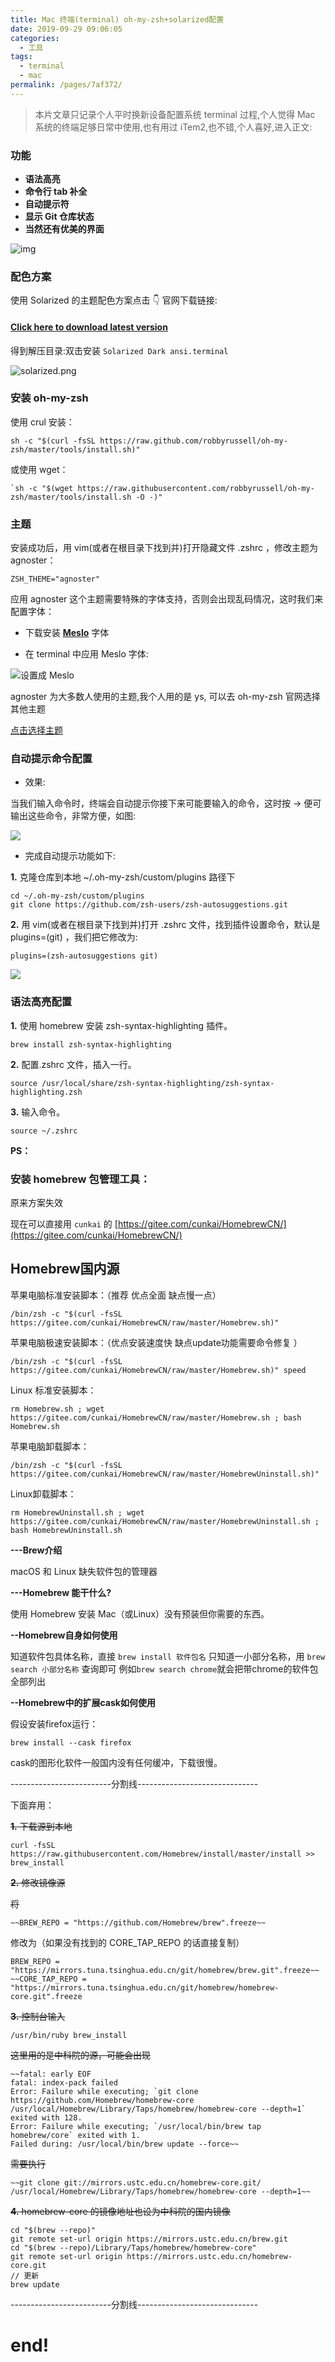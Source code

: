 ```yaml
---
title: Mac 终端(terminal) oh-my-zsh+solarized配置
date: 2019-09-29 09:06:05
categories: 
  - 工具
tags: 
  - terminal
  - mac
permalink: /pages/7af372/
---
```


> 本片文章只记录个人平时换新设备配置系统 terminal 过程,个人觉得 Mac 系统的终端足够日常中使用,也有用过 iTem2,也不错,个人喜好,进入正文:

<!-- more -->

### 功能

- **语法高亮**
- **命令行 tab 补全**
- **自动提示符**
- **显示 Git 仓库状态**
- **当然还有优美的界面**

![img](https://cdn.jsdelivr.net/gh/itzhangbao/supplies/img/1240-20200903003735501.png)

### 配色方案

使用 Solarized 的主题配色方案点击 👇 官网下载链接:

#### [Click here to download latest version](http://ethanschoonover.com/solarized/files/solarized.zip)

得到解压目录:双击安装 `Solarized Dark ansi.terminal`

![solarized.png](https://cdn.jsdelivr.net/gh/itzhangbao/supplies/img/1240-20200903004343898.png)

### 安装 oh-my-zsh

使用 crul 安装：

```
sh -c "$(curl -fsSL https://raw.github.com/robbyrussell/oh-my-zsh/master/tools/install.sh)"
```

或使用 wget：

```
`sh -c "$(wget https://raw.githubusercontent.com/robbyrussell/oh-my-zsh/master/tools/install.sh -O -)"
```

### 主题

安装成功后，用 vim(或者在根目录下找到并)打开隐藏文件 .zshrc ，修改主题为 agnoster：

```
ZSH_THEME="agnoster"
```

应用 agnoster 这个主题需要特殊的字体支持，否则会出现乱码情况，这时我们来配置字体：

- 下载安装 **[Meslo](https://github.com/powerline/fonts/blob/master/Meslo%20Slashed/Meslo%20LG%20M%20Regular%20for%20Powerline.ttf?raw=true)** 字体

- 在 terminal 中应用 Meslo 字体:

![设置成 Meslo](https://cdn.jsdelivr.net/gh/itzhangbao/supplies/img/1240-20200903004354165.png)

agnoster 为大多数人使用的主题,我个人用的是 ys, 可以去 oh-my-zsh 官网选择其他主题

[点击选择主题](https://github.com/robbyrussell/oh-my-zsh/wiki/Themes)

### 自动提示命令配置

- 效果:

当我们输入命令时，终端会自动提示你接下来可能要输入的命令，这时按 → 便可输出这些命令，非常方便，如图:

![](https://cdn.jsdelivr.net/gh/itzhangbao/supplies/img/1240-20200903004403204.png)

- 完成自动提示功能如下:

**1.** 克隆仓库到本地 ~/.oh-my-zsh/custom/plugins 路径下

```
cd ~/.oh-my-zsh/custom/plugins
git clone https://github.com/zsh-users/zsh-autosuggestions.git
```

**2.** 用 vim(或者在根目录下找到并)打开 .zshrc 文件，找到插件设置命令，默认是 plugins=(git) ，我们把它修改为:

```
plugins=(zsh-autosuggestions git)
```

![](https://upload-images.jianshu.io/upload_images/1874013-00bbb773c8d3354c.png?imageMogr2/auto-orient/strip%7CimageView2/2/w/1240)

### 语法高亮配置

**1.** 使用 homebrew 安装 zsh-syntax-highlighting 插件。

```
brew install zsh-syntax-highlighting
```

**2.** 配置.zshrc 文件，插入一行。

```
source /usr/local/share/zsh-syntax-highlighting/zsh-syntax-highlighting.zsh
```

**3.** 输入命令。

```
source ~/.zshrc
```

**PS：**

### 安装 homebrew 包管理工具：

原来方案失效

现在可以直接用 `cunkai` 的 [https://gitee.com/cunkai/HomebrewCN/](https://gitee.com/cunkai/HomebrewCN/)

## Homebrew国内源

苹果电脑标准安装脚本：（推荐 优点全面 缺点慢一点）

```
/bin/zsh -c "$(curl -fsSL https://gitee.com/cunkai/HomebrewCN/raw/master/Homebrew.sh)"
```

苹果电脑极速安装脚本：（优点安装速度快 缺点update功能需要命令修复 ）

```
/bin/zsh -c "$(curl -fsSL https://gitee.com/cunkai/HomebrewCN/raw/master/Homebrew.sh)" speed
```

Linux 标准安装脚本：


```
rm Homebrew.sh ; wget https://gitee.com/cunkai/HomebrewCN/raw/master/Homebrew.sh ; bash Homebrew.sh
```

苹果电脑卸载脚本：


```
/bin/zsh -c "$(curl -fsSL https://gitee.com/cunkai/HomebrewCN/raw/master/HomebrewUninstall.sh)"
```

Linux卸载脚本：


```
rm HomebrewUninstall.sh ; wget https://gitee.com/cunkai/HomebrewCN/raw/master/HomebrewUninstall.sh ; bash HomebrewUninstall.sh
```

 **---Brew介绍** 

macOS 和 Linux 缺失软件包的管理器

 **---Homebrew 能干什么?** 

使用 Homebrew 安装 Mac（或Linux）没有预装但你需要的东西。

 **--Homebrew自身如何使用** 

知道软件包具体名称，直接 `brew install 软件包名`
只知道一小部分名称，用 `brew search 小部分名称` 查询即可
例如`brew search chrome`就会把带chrome的软件包全部列出

 **--Homebrew中的扩展cask如何使用** 

假设安装firefox运行： 

`brew install --cask firefox`

cask的图形化软件一般国内没有任何缓冲，下载很慢。

-------------------------分割线------------------------------

下面弃用：

~~**1.** 下载源到本地~~

```
curl -fsSL https://raw.githubusercontent.com/Homebrew/install/master/install >> brew_install
```

~~**2.** 修改镜像源~~

~~将~~

```
~~BREW_REPO = "https://github.com/Homebrew/brew".freeze~~
```

修改为（如果没有找到的 CORE_TAP_REPO 的话直接复制）

```
BREW_REPO = "https://mirrors.tuna.tsinghua.edu.cn/git/homebrew/brew.git".freeze~~
~~CORE_TAP_REPO = "https://mirrors.tuna.tsinghua.edu.cn/git/homebrew/homebrew-core.git".freeze
```

~~**3.** 控制台输入~~

```
/usr/bin/ruby brew_install
```

~~这里用的是中科院的源，可能会出现~~

```
~~fatal: early EOF
fatal: index-pack failed
Error: Failure while executing; `git clone https://github.com/Homebrew/homebrew-core /usr/local/Homebrew/Library/Taps/homebrew/homebrew-core --depth=1` exited with 128.
Error: Failure while executing; `/usr/local/bin/brew tap homebrew/core` exited with 1.
Failed during: /usr/local/bin/brew update --force~~
```

~~需要执行~~

```
~~git clone git://mirrors.ustc.edu.cn/homebrew-core.git/ /usr/local/Homebrew/Library/Taps/homebrew/homebrew-core --depth=1~~
```

~~**4.** homebrew-core 的镜像地址也设为中科院的国内镜像~~

```
cd "$(brew --repo)"
git remote set-url origin https://mirrors.ustc.edu.cn/brew.git
cd "$(brew --repo)/Library/Taps/homebrew/homebrew-core"
git remote set-url origin https://mirrors.ustc.edu.cn/homebrew-core.git
// 更新
brew update
```

-------------------------分割线------------------------------


# end!
